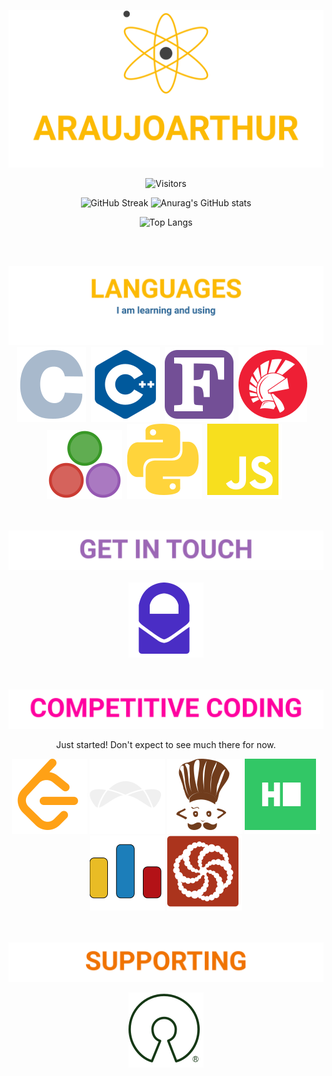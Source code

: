 <div align=center>

![Header](assets/headerWorkingEmb.svg)

![Visitors](https://visitor-badge.glitch.me/badge?page_id=araujoarthur.araujoarthur)

![GitHub Streak](http://github-readme-streak-stats.herokuapp.com?user=araujoarthur&theme=great-gatsby)
![Anurag's GitHub stats](https://github-readme-stats.vercel.app/api?username=araujoarthur&theme=great-gatsby&show_icons=true)
  
![Top Langs](https://github-readme-stats.vercel.app/api/top-langs/?username=araujoarthur&layout=compact&theme=great-gatsby)

<br>
<br>

![Technologies](assets/technologies.svg)<br>
![C](assets/cglow.svg)&nbsp;
![C++](assets/cplusplusglow.svg)&nbsp;
![Fortran](assets/fortranglow.svg)&nbsp;
![Delphi](assets/delphiglow.svg)&nbsp;&nbsp;&nbsp;
![Julia](assets/juliaglow.svg)&nbsp;
![Python](assets/pythonglow.svg)&nbsp;
![JavaScript](assets/javascriptglow.svg)&nbsp;

<br><br>
![Get In Touch](assets/getintouch.svg)
<br><br>
[![ProtonMail](assets/protonmailglow.svg)](mailto:arthur.galdino.code@proton.me)

<br><br>
![Competitive Coding](assets/compcoding.svg)

Just started! Don't expect to see much there for now.

[![LeetCode](assets/leetcodeglow.svg)](https://leetcode.com/araujoarthur/)
[![TopCoder](assets/topcoderglow.svg)](https://www.topcoder.com/members/araujoarthur)
[![CodeChef](assets/codechefglow.svg)](https://www.codechef.com/users/araujoarthur)
[![HackerRank](assets/hackerrankglow.svg)](https://www.hackerrank.com/araujoarthur)
[![Codeforces](assets/codeforcesglow2.svg)](https://codeforces.com/profile/araujoarthur)
[![Codewars](assets/codewarsglow.svg)](https://www.codewars.com/users/araujoarthur)

<br><br>
![Initiatives](assets/supporting.svg)

[![Open Source](assets/opensourceinitiativeglow.svg)](https://opensource.org)
</div>
<!--
**araujoarthur/araujoarthur** is a ✨ _special_ ✨ repository because its `README.md` (this file) appears on your GitHub profile.

Here are some ideas to get you started:

- 🔭 I’m currently working on ...
- 🌱 I’m currently learning ...
- 👯 I’m looking to collaborate on ...
- 🤔 I’m looking for help with ...
- 💬 Ask me about ...
- 📫 How to reach me: ...
- 😄 Pronouns: ...
- ⚡ Fun fact: ...
-->
